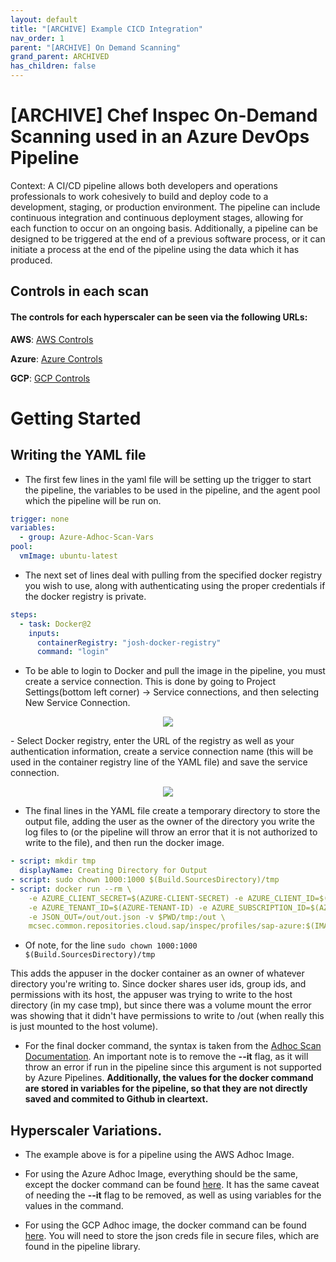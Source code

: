 ```yaml
---
layout: default
title: "[ARCHIVE] Example CICD Integration"
nav_order: 1
parent: "[ARCHIVE] On Demand Scanning"
grand_parent: ARCHIVED
has_children: false
---
```


# [ARCHIVE] Chef Inspec On-Demand Scanning used in an Azure DevOps Pipeline

Context: A CI/CD pipeline allows both developers and operations professionals to work cohesively to build and deploy code to a development, staging, or production environment. The pipeline can include continuous integration and continuous deployment stages, allowing for each function to occur on an ongoing basis. Additionally, a pipeline can be designed to be triggered at the end of a previous software process, or it can initiate a process at the end of the pipeline using the data which it has produced.

## Controls in each scan

#### The controls for each hyperscaler can be seen via the following URLs:

**AWS**: [AWS Controls](/external/compliance_scanning/on_demand/running_adhoc_scan#aws)

**Azure**: [Azure Controls](/external/compliance_scanning/on_demand/running_adhoc_scan#azure)

**GCP**: [GCP Controls](/external/compliance_scanning/on_demand/running_adhoc_scan#gcp)

# Getting Started

## Writing the YAML file

- The first few lines in the yaml file will be setting up the trigger to start the pipeline, the variables to be used in the pipeline, and the agent pool which the pipeline will be run on.

```yaml
trigger: none
variables:
  - group: Azure-Adhoc-Scan-Vars
pool:
  vmImage: ubuntu-latest
```

- The next set of lines deal with pulling from the specified docker registry you wish to use, along with authenticating using the proper credentials if the docker registry is private.

```yaml
steps:
  - task: Docker@2
    inputs:
      containerRegistry: "josh-docker-registry"
      command: "login"
```

- To be able to login to Docker and pull the image in the pipeline, you must create a service connection. This is done by going to Project Settings(bottom left corner) -> Service connections, and then selecting New Service Connection.
<p align="center">
  <img width="" height="" align="center" src="/assets/docs-images/example-pipeline-images/new-service-connection.png">
</p>
- Select Docker registry, enter the URL of the registry as well as your authentication information, create a service connection name (this will be used in the container registry line of the YAML file) and save the service connection.
<p align="center">
  <img width="" height="" align="center" src="/assets/docs-images/example-pipeline-images/save-service-connection.png">
</p>

- The final lines in the YAML file create a temporary directory to store the output file, adding the user as the owner of the directory you write the log files to (or the pipeline will throw an error that it is not authorized to write to the file), and then run the docker image.

```yaml
- script: mkdir tmp
  displayName: Creating Directory for Output
- script: sudo chown 1000:1000 $(Build.SourcesDirectory)/tmp
- script: docker run --rm \
    -e AZURE_CLIENT_SECRET=$(AZURE-CLIENT-SECRET) -e AZURE_CLIENT_ID=$(AZURE-CLIENT-ID) \
    -e AZURE_TENANT_ID=$(AZURE-TENANT-ID) -e AZURE_SUBSCRIPTION_ID=$(AZURE-SUBSCRIPTION-ID) \
    -e JSON_OUT=/out/out.json -v $PWD/tmp:/out \
    mcsec.common.repositories.cloud.sap/inspec/profiles/sap-azure:$(IMAGE-VERSION)
```

- Of note, for the line
  `sudo chown 1000:1000 $(Build.SourcesDirectory)/tmp`

This adds the appuser in the docker container as an owner of whatever directory you're writing to. Since docker shares user ids, group ids, and permissions with its host, the appuser was trying to write to the host directory (in my case tmp), but since there was a volume mount the error was showing that it didn't have permissions to write to /out (when really this is just mounted to the host volume).

- For the final docker command, the syntax is taken from the [Adhoc Scan Documentation](/external/compliance_scanning/on_demand/running_adhoc_scan#example-run-with-html-reporting). An important note is to remove the **--it** flag, as it will throw an error if run in the pipeline since this argument is not supported by Azure Pipelines. **Additionally, the values for the docker command are stored in variables for the pipeline, so that they are not directly saved and commited to Github in cleartext.**

## Hyperscaler Variations.

- The example above is for a pipeline using the AWS Adhoc Image.

- For using the Azure Adhoc Image, everything should be the same, except the docker command can be found [here](/external/compliance_scanning/on_demand/running_adhoc_scan#example-run-with-json-reporting). It has the same caveat of needing the **--it** flag to be removed, as well as using variables for the values in the command.

- For using the GCP Adhoc image, the docker command can be found [here](/external/compliance_scanning/on_demand/running_adhoc_scan#example-run-with-xml-reporting). You will need to store the json creds file in secure files, which are found in the pipeline library.
